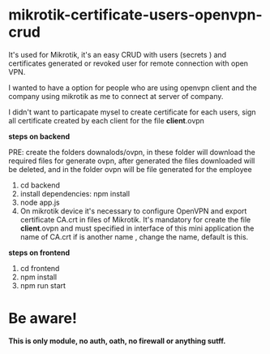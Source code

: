 # mikrotik-certificate-users-openvpn-crud

It's used for Mikrotik, it's an easy CRUD with users (secrets ) and certificates generated or revoked user for remote connection with open VPN.

I wanted to have a option for people who are using openvpn client and the company using
mikrotik as me to connect at server of company.

I didn't want to particapate mysel to create certificate for each users, sign all certificate created by each client for the file **client**.ovpn

**steps on backend**

PRE: create the folders downalods/ovpn, in these folder will download the required files for generate ovpn, after generated the files downloaded will be deleted, and in the folder ovpn will be file generated for the employee

1. cd backend
2. install dependencies: npm install
3. node app.js
4. On mikrotik device it's necessary to configure OpenVPN and export certificate CA.crt in files of Mikrotik. It's mandatory for create the file **client**.ovpn and must specified in interface of this mini application the name of CA.crt if is another name , change the name, default is this.

**steps on frontend**

1. cd frontend
2. npm install
3. npm run start

# Be aware!

**This is only module, no auth, oath, no firewall or anything sutff.**
